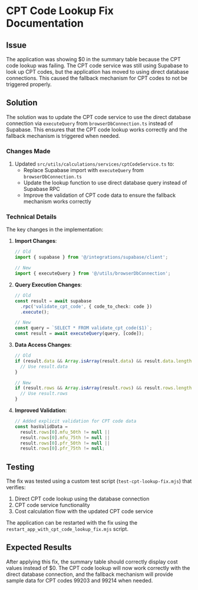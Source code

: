 # CPT Code Lookup Fix Documentation

## Issue

The application was showing $0 in the summary table because the CPT code lookup was failing. The CPT code service was still using Supabase to look up CPT codes, but the application has moved to using direct database connections. This caused the fallback mechanism for CPT codes to not be triggered properly.

## Solution

The solution was to update the CPT code service to use the direct database connection via `executeQuery` from `browserDbConnection.ts` instead of Supabase. This ensures that the CPT code lookup works correctly and the fallback mechanism is triggered when needed.

### Changes Made

1. Updated `src/utils/calculations/services/cptCodeService.ts` to:
   - Replace Supabase import with `executeQuery` from `browserDbConnection.ts`
   - Update the lookup function to use direct database query instead of Supabase RPC
   - Improve the validation of CPT code data to ensure the fallback mechanism works correctly

### Technical Details

The key changes in the implementation:

1. **Import Changes**:
   ```typescript
   // Old
   import { supabase } from '@/integrations/supabase/client';
   
   // New
   import { executeQuery } from '@/utils/browserDbConnection';
   ```

2. **Query Execution Changes**:
   ```typescript
   // Old
   const result = await supabase
     .rpc('validate_cpt_code', { code_to_check: code })
     .execute();
   
   // New
   const query = `SELECT * FROM validate_cpt_code($1)`;
   const result = await executeQuery(query, [code]);
   ```

3. **Data Access Changes**:
   ```typescript
   // Old
   if (result.data && Array.isArray(result.data) && result.data.length > 0) {
     // Use result.data
   }
   
   // New
   if (result.rows && Array.isArray(result.rows) && result.rows.length > 0) {
     // Use result.rows
   }
   ```

4. **Improved Validation**:
   ```typescript
   // Added explicit validation for CPT code data
   const hasValidData = 
     result.rows[0].mfu_50th != null || 
     result.rows[0].mfu_75th != null || 
     result.rows[0].pfr_50th != null || 
     result.rows[0].pfr_75th != null;
   ```

## Testing

The fix was tested using a custom test script (`test-cpt-lookup-fix.mjs`) that verifies:

1. Direct CPT code lookup using the database connection
2. CPT code service functionality
3. Cost calculation flow with the updated CPT code service

The application can be restarted with the fix using the `restart_app_with_cpt_code_lookup_fix.mjs` script.

## Expected Results

After applying this fix, the summary table should correctly display cost values instead of $0. The CPT code lookup will now work correctly with the direct database connection, and the fallback mechanism will provide sample data for CPT codes 99203 and 99214 when needed.
